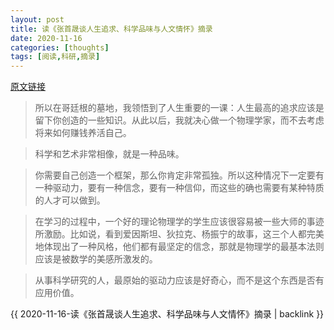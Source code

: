 ```yaml
---
layout: post
title: 读《张首晟谈人生追求、科学品味与人文情怀》摘录
date: 2020-11-16
categories: [thoughts]
tags: [阅读,科研,摘录]
---
```


[原文链接](http://news.sciencenet.cn/sbhtmlnews/2018/12/341620.shtm)

> 所以在哥廷根的墓地，我领悟到了人生重要的一课：人生最高的追求应该是留下你创造的一些知识。从此以后，我就决心做一个物理学家，而不去考虑将来如何赚钱养活自己。

> 科学和艺术非常相像，就是一种品味。

> 你需要自己创造一个框架，那么你肯定非常孤独。所以这种情况下一定要有一种驱动力，要有一种信念，要有一种信仰，而这些的确也需要有某种特质的人才可以做到。

> 在学习的过程中，一个好的理论物理学的学生应该很容易被一些大师的事迹所激励。比如说，看到爱因斯坦、狄拉克、杨振宁的故事，这三个人都完美地体现出了一种风格，他们都有最坚定的信念，那就是物理学的最基本法则应该是被数学的美感所激发的。

> 从事科学研究的人，最原始的驱动力应该是好奇心，而不是这个东西是否有应用价值。

{{ 2020-11-16-读《张首晟谈人生追求、科学品味与人文情怀》摘录 | backlink }}
